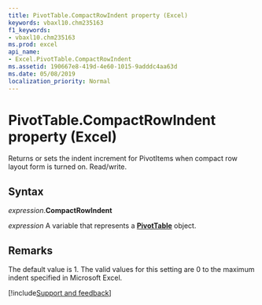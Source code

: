 ```yaml
---
title: PivotTable.CompactRowIndent property (Excel)
keywords: vbaxl10.chm235163
f1_keywords:
- vbaxl10.chm235163
ms.prod: excel
api_name:
- Excel.PivotTable.CompactRowIndent
ms.assetid: 190667e8-419d-4e60-1015-9adddc4aa63d
ms.date: 05/08/2019
localization_priority: Normal
---
```



# PivotTable.CompactRowIndent property (Excel)

Returns or sets the indent increment for PivotItems when compact row layout form is turned on. Read/write.


## Syntax

_expression_.**CompactRowIndent**

_expression_ A variable that represents a **[PivotTable](Excel.PivotTable.md)** object.


## Remarks

The default value is 1. The valid values for this setting are 0 to the maximum indent specified in Microsoft Excel.




[!include[Support and feedback](~/includes/feedback-boilerplate.md)]